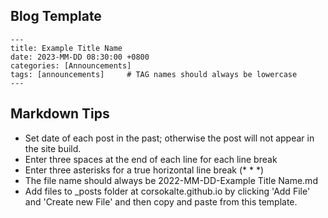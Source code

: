 ## Blog Template

```
---
title: Example Title Name
date: 2023-MM-DD 08:30:00 +0800
categories: [Announcements]
tags: [announcements]     # TAG names should always be lowercase
---
```

## Markdown Tips

- Set date of each post in the past; otherwise the post will not appear in the site build.
- Enter three spaces at the end of each line for each line break   
- Enter three asterisks for a true horizontal line break (* * *)   
- The file name should always be 2022-MM-DD-Example Title Name.md   
- Add files to _posts folder at corsokalte.github.io by clicking 'Add File' and 'Create new File' and then copy and paste from this template.   
